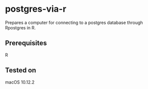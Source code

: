 # postgres-via-r

Prepares a computer for connecting to a postgres database through Rpostgres in R.

## Prerequisites
R

## Tested on
macOS 10.12.2
